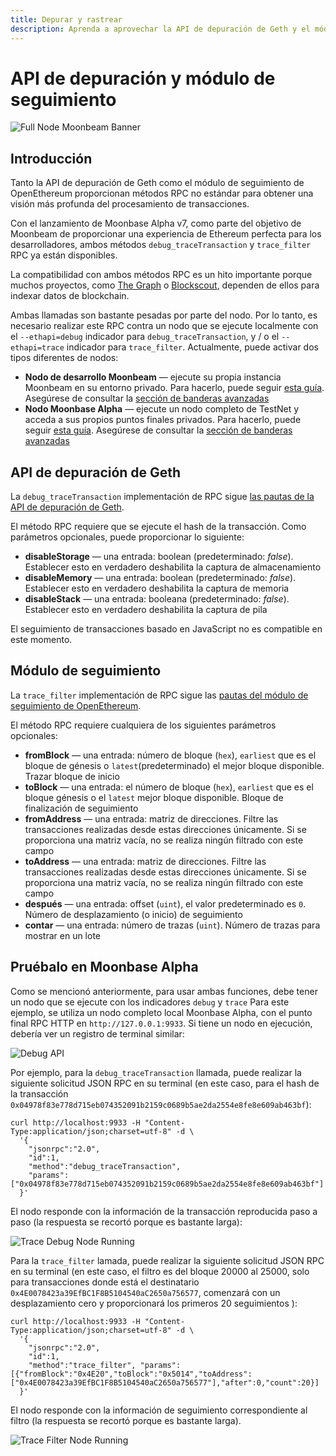 ```yaml
---
title: Depurar y rastrear
description: Aprenda a aprovechar la API de depuración de Geth y el módulo OpenEthereum Trace en Moonbeam
---
```


# API de depuración y módulo de seguimiento

![Full Node Moonbeam Banner](/images/debugtrace/debugtrace-banner.png)

## Introducción

Tanto la API de depuración de Geth como el módulo de seguimiento de OpenEthereum proporcionan métodos RPC no estándar para obtener una visión más profunda del procesamiento de transacciones.

Con el lanzamiento de Moonbase Alpha v7, como parte del objetivo de Moonbeam de proporcionar una experiencia de Ethereum perfecta para los desarrolladores, ambos métodos `debug_traceTransaction` y `trace_filter` RPC ya están disponibles.

La compatibilidad con ambos métodos RPC es un hito importante porque muchos proyectos, como [The Graph](https://thegraph.com/) o [Blockscout](https://docs.blockscout.com/),  dependen de ellos para indexar datos de blockchain.

Ambas llamadas son bastante pesadas por parte del nodo. Por lo tanto, es necesario realizar este RPC contra un nodo que se ejecute localmente con el `--ethapi=debug` indicador para `debug_traceTransaction`, y / o el `--ethapi=trace` indicador para `trace_filter`. Actualmente, puede activar dos tipos diferentes de nodos:

 - **Nodo de desarrollo Moonbeam** — ejecute su propia instancia Moonbeam en su entorno privado. Para hacerlo, puede seguir [esta guía](/getting-started/local-node/setting-up-a-node/). Asegúrese de consultar la [sección de banderas avanzadas](/getting-started/local-node/setting-up-a-node/#advanced-flags-and-options)
 - **Nodo Moonbase Alpha** — ejecute un nodo completo de TestNet y acceda a sus propios puntos finales privados. Para hacerlo, puede seguir [esta guía](/node-operators/networks/full-node/). Asegúrese de consultar la [sección de banderas avanzadas](/node-operators/networks/full-node/#advanced-flags-and-options)

## API de depuración de Geth

La `debug_traceTransaction` implementación de RPC sigue [las pautas de la API de depuración de Geth](https://geth.ethereum.org/docs/rpc/ns-debug#debug_tracetransaction).

El método RPC requiere que se ejecute el hash de la transacción. Como parámetros opcionales, puede proporcionar lo siguiente:

 - **disableStorage** — una entrada: boolean (predeterminado: _false_). Establecer esto en verdadero deshabilita la captura de almacenamiento
 - **disableMemory** — una entrada: boolean (predeterminado: _false_). Establecer esto en verdadero deshabilita la captura de memoria
 - **disableStack** — una entrada: booleana (predeterminado: _false_). Establecer esto en verdadero deshabilita la captura de pila

El seguimiento de transacciones basado en JavaScript no es compatible en este momento.

## Módulo de seguimiento

La `trace_filter` implementación de RPC sigue las [pautas del módulo de seguimiento de OpenEthereum](https://openethereum.github.io/JSONRPC-trace-module#trace_filter).

El método RPC requiere cualquiera de los siguientes parámetros opcionales:

 - **fromBlock** — una entrada: número de bloque (`hex`), `earliest` que es el bloque de génesis o `latest`(predeterminado) el mejor bloque disponible. Trazar bloque de inicio
 - **toBlock** —  una entrada: el número de bloque (`hex`), `earliest` que es el bloque génesis o el `latest` mejor bloque disponible. Bloque de finalización de seguimiento
 - **fromAddress** —  una entrada: matriz de direcciones. Filtre las transacciones realizadas desde estas direcciones únicamente. Si se proporciona una matriz vacía, no se realiza ningún filtrado con este campo
 - **toAddress** — una entrada: matriz de direcciones. Filtre las transacciones realizadas desde estas direcciones únicamente. Si se proporciona una matriz vacía, no se realiza ningún filtrado con este campo
 - **después** —  una entrada: offset (`uint`), el valor predeterminado es `0`. Número de desplazamiento (o inicio) de seguimiento
 - **contar** — una entrada: número de trazas (`uint`). Número de trazas para mostrar en un lote

## Pruébalo en Moonbase Alpha

Como se mencionó anteriormente, para usar ambas funciones, debe tener un nodo que se ejecute con los indicadores `debug` y `trace` Para este ejemplo, se utiliza un nodo completo local Moonbase Alpha, con el punto final RPC HTTP en `http://127.0.0.1:9933`.  Si tiene un nodo en ejecución, debería ver un registro de terminal similar:

![Debug API](/images/debugtrace/debugtrace-images1.png)

Por ejemplo, para la `debug_traceTransaction` llamada, puede realizar la siguiente solicitud JSON RPC en su terminal (en este caso, para el hash de la transacción `0x04978f83e778d715eb074352091b2159c0689b5ae2da2554e8fe8e609ab463bf`):

```
curl http://localhost:9933 -H "Content-Type:application/json;charset=utf-8" -d \
  '{
    "jsonrpc":"2.0",
    "id":1,
    "method":"debug_traceTransaction",
    "params": ["0x04978f83e778d715eb074352091b2159c0689b5ae2da2554e8fe8e609ab463bf"]
  }'
```

El nodo responde con la información de la transacción reproducida paso a paso (la respuesta se recortó porque es bastante larga):

![Trace Debug Node Running](/images/debugtrace/debugtrace-images2.png)

Para la `trace_filter` lamada, puede realizar la siguiente solicitud JSON RPC en su terminal (en este caso, el filtro es del bloque 20000 al 25000, solo para transacciones donde está el destinatario `0x4E0078423a39EfBC1F8B5104540aC2650a756577`, comenzará con un desplazamiento cero y proporcionará los primeros 20 seguimientos ):

```
curl http://localhost:9933 -H "Content-Type:application/json;charset=utf-8" -d \
  '{
    "jsonrpc":"2.0",
    "id":1,
    "method":"trace_filter", "params":[{"fromBlock":"0x4E20","toBlock":"0x5014","toAddress":["0x4E0078423a39EfBC1F8B5104540aC2650a756577"],"after":0,"count":20}]
  }'
```

El nodo responde con la información de seguimiento correspondiente al filtro (la respuesta se recortó porque es bastante larga).

![Trace Filter Node Running](/images/debugtrace/debugtrace-images3.png)

